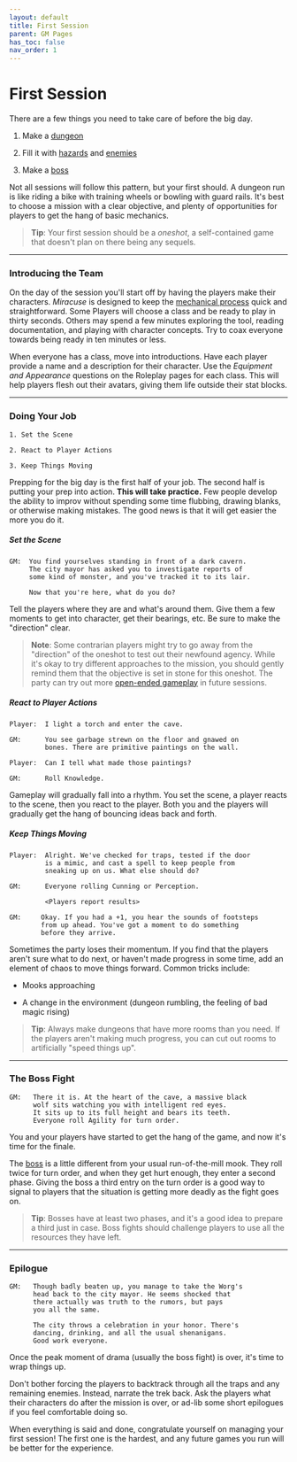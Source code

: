 ```yaml
---
layout: default
title: First Session
parent: GM Pages
has_toc: false
nav_order: 1
---
```


# First Session

There are a few things you need to take care of before the big day.

1. Make a [dungeon](making_dungeons.html)

2. Fill it with [hazards](making_hazards.html) and [enemies](making_enemies/index.html)

3. Make a [boss](making_enemies/bosses.html)

Not all sessions will follow this pattern, but your first should. A dungeon run is like riding a bike with training wheels or bowling with guard rails. It's best to choose a mission with a clear objective, and plenty of opportunities for players to get the hang of basic mechanics.

> **Tip**: Your first session should be a _oneshot_, a self-contained game that doesn't plan on there being any sequels.

---

### Introducing the Team

On the day of the session you'll start off by having the players make their characters. _Miracuse_ is designed to keep the [mechanical process](../game_sheets.html) quick and straightforward. Some Players will choose a class and be ready to play in thirty seconds. Others may spend a few minutes exploring the tool, reading documentation, and playing with character concepts. Try to coax everyone towards being ready in ten minutes or less.

When everyone has a class, move into introductions. Have each player provide a name and a description for their character. Use the _Equipment and Appearance_ questions on the Roleplay pages for each class. This will help players flesh out their avatars, giving them life outside their stat blocks.

---

### Doing Your Job

```
1. Set the Scene

2. React to Player Actions

3. Keep Things Moving
```

Prepping for the big day is the first half of your job. The second half is putting your prep into action. **This will take practice.** Few people develop the ability to improv without spending some time flubbing, drawing blanks, or otherwise making mistakes. The good news is that it will get easier the more you do it.

##### Set the Scene

```
GM:  You find yourselves standing in front of a dark cavern.
     The city mayor has asked you to investigate reports of
     some kind of monster, and you've tracked it to its lair.

     Now that you're here, what do you do?
```

Tell the players where they are and what's around them. Give them a few moments to get into character, get their bearings, etc. Be sure to make the "direction" clear.

>**Note**: Some contrarian players might try to go away from the "direction" of the oneshot to test out their newfound agency. While it's okay to try different approaches to the mission, you should gently remind them that the objective is set in stone for this oneshot. The party can try out more [open-ended gameplay](making_campaigns/index.html) in future sessions.

##### React to Player Actions

```
Player:  I light a torch and enter the cave.

GM:      You see garbage strewn on the floor and gnawed on
         bones. There are primitive paintings on the wall.

Player:  Can I tell what made those paintings?

GM:      Roll Knowledge.
```

Gameplay will gradually fall into a rhythm. You set the scene, a player reacts to the scene, then you react to the player. Both you and the players will gradually get the hang of bouncing ideas back and forth.

##### Keep Things Moving

```
Player:  Alright. We've checked for traps, tested if the door
         is a mimic, and cast a spell to keep people from
         sneaking up on us. What else should do?

GM:      Everyone rolling Cunning or Perception.

         <Players report results>

GM:     Okay. If you had a +1, you hear the sounds of footsteps
        from up ahead. You've got a moment to do something
        before they arrive.
```

Sometimes the party loses their momentum. If you find that the players aren't sure what to do next, or haven't made progress in some time, add an element of chaos to move things forward. Common tricks include:

- Mooks approaching

- A change in the environment (dungeon rumbling, the feeling of bad magic rising)

> **Tip**: Always make dungeons that have more rooms than you need. If the players aren't making much progress, you can cut out rooms to artificially "speed things up".

---

### The Boss Fight

```
GM:   There it is. At the heart of the cave, a massive black
      wolf sits watching you with intelligent red eyes.
      It sits up to its full height and bears its teeth.
      Everyone roll Agility for turn order.
```

You and your players have started to get the hang of the game, and now it's time for the finale.

The [boss](making_enemies/bosses.html) is a little different from your usual run-of-the-mill mook. They roll twice for turn order, and when they get hurt enough, they enter a second phase. Giving the boss a third entry on the turn order is a good way to signal to players that the situation is getting more deadly as the fight goes on.

> **Tip**: Bosses have at least two phases, and it's a good idea to prepare a third just in case. Boss fights should challenge players to use all the resources they have left.

---

### Epilogue

```
GM:   Though badly beaten up, you manage to take the Worg's
      head back to the city mayor. He seems shocked that
      there actually was truth to the rumors, but pays
      you all the same.

      The city throws a celebration in your honor. There's
      dancing, drinking, and all the usual shenanigans.
      Good work everyone.
```

Once the peak moment of drama (usually the boss fight) is over, it's time to wrap things up.

Don't bother forcing the players to backtrack through all the traps and any remaining enemies. Instead, narrate the trek back. Ask the players what their characters do after the mission is over, or ad-lib some short epilogues if you feel comfortable doing so.

When everything is said and done, congratulate yourself on managing your first session! The first one is the hardest, and any future games you run will be better for the experience.
